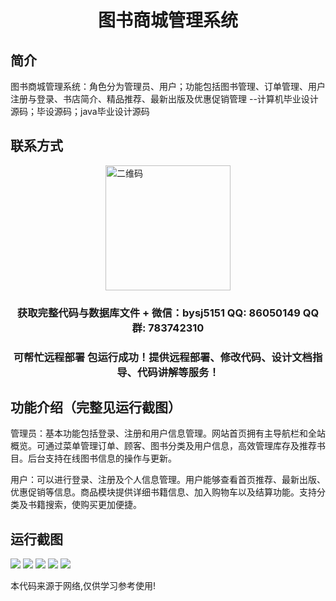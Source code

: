 <p><h1 align="center">图书商城管理系统</h1></p>

## 简介
图书商城管理系统：角色分为管理员、用户；功能包括图书管理、订单管理、用户注册与登录、书店简介、精品推荐、最新出版及优惠促销管理    --计算机毕业设计源码；毕设源码；java毕业设计源码


## 联系方式
<img src="https://bs-1329754181.cos.ap-shanghai.myqcloud.com/wx.jpg" alt="二维码" style="display: block; margin: 0 auto;" width="200px">
<p><h3 align="center">获取完整代码与数据库文件 + 微信：bysj5151 QQ: 86050149 QQ群: 783742310</h3></p>
<p><h3 align="center">可帮忙远程部署 包运行成功！提供远程部署、修改代码、设计文档指导、代码讲解等服务！</h3></p>

## 功能介绍（完整见运行截图）
管理员：基本功能包括登录、注册和用户信息管理。网站首页拥有主导航栏和全站概览。可通过菜单管理订单、顾客、图书分类及用户信息，高效管理库存及推荐书目。后台支持在线图书信息的操作与更新。

用户：可以进行登录、注册及个人信息管理。用户能够查看首页推荐、最新出版、优惠促销等信息。商品模块提供详细书籍信息、加入购物车以及结算功能。支持分类及书籍搜索，使购买更加便捷。


## 运行截图
![](imgs/588112-20220618154711407-1995871691.png)
![](imgs/588112-20220618154719840-624261852.png)
![](imgs/588112-20220618154731633-94597250.png)
![](imgs/588112-20220618154741459-2007228132.png)
![](imgs/588112-20220618154747333-693321207.png)

<p>本代码来源于网络,仅供学习参考使用!</p>
